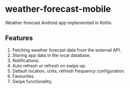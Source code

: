 # weather-forecast-mobile

Weather forecast Android app implemented in Kotlin.

## Features

1. Fetching weather forecast data from the external API.
2. Storing app data in the local database.
3. Notifications.
4. Auto refresh or refresh on swipe up.
5. Default location, units, refresh frequency configuration.
6. Favourites.
7. Swipe functionality.
